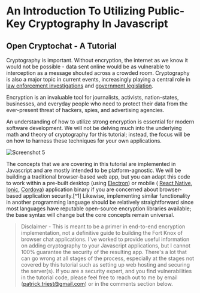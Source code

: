 # An Introduction To Utilizing Public-Key Cryptography In Javascript

## Open Cryptochat - A Tutorial

Cryptography is important.  Without encryption, the internet as we know it would not be possible - data sent online would be as vulnerable to interception as a message shouted across a crowded room.  Cryptography is also a major topic in current events, increasingly playing a central role in [law enforcement investigations](https://en.wikipedia.org/wiki/FBI%E2%80%93Apple_encryption_dispute) and [government legislation](https://www.politico.com/tipsheets/morning-cybersecurity/2017/11/10/texas-shooting-could-revive-encryption-legislation-223290).

Encryption is an invaluable tool for journalists, activists, nation-states, businesses, and everyday people who need to protect their data from the ever-present threat of hackers, spies, and advertising agencies.

An understanding of how to utilize strong encryption is essential for modern software development.  We will not be delving much into the underlying math and theory of cryptography for this tutorial; instead, the focus will be on how to harness these techniques for your own applications.

![Screenshot 5](https://cdn.patricktriest.com/blog/images/posts/e2e-chat/screenshot_5.png)

The concepts that we are covering in this tutorial are implemented in Javascript and are mostly intended to be platform-agnostic.  We will be building a traditional browser-based web app, but you can adapt this code to work within a pre-built desktop (using [Electron](https://electronjs.org/)) or mobile ( [React Native](https://facebook.github.io/react-native/), [Ionic](https://ionicframework.com/), [Cordova](https://cordova.apache.org/)) application binary if you are concerned about browser-based application security.[^1]  Likewise, implementing similar functionality in another programming language should be relatively straightforward since most languages have reputable open-source encryption libraries available; the base syntax will change but the core concepts remain universal.

> Disclaimer - This is meant to be a primer in end-to-end encryption implementation, not a definitive guide to building the Fort Knox of browser chat applications. I've worked to provide useful information on adding cryptography to your Javascript applications, but I cannot 100% guarantee the security of the resulting app.  There's a lot that can go wrong at all stages of the process, especially at the stages not covered by this tutorial such as setting up web hosting and securing the server(s).  If you are a security expert, and you find vulnerabilities in the tutorial code, please feel free to reach out to me by email (patrick.triest@gmail.com) or in the comments section below.
